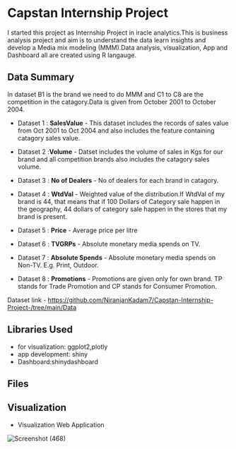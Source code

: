 

# **Capstan Internship Project**
I started this project as Internship Project in iracle analytics.This is business analysis project and aim is to understand the data learn insights and develop a Media mix modeling (MMM).Data analysis, visualization, App and Dashboard all are created using R langauge.




## Data Summary
In dataset B1 is the brand we need to do MMM and C1 to C8 are the competition in the catagory.Data is given from October 2001 to October 2004.

- Dataset 1 : **SalesValue** - This dataset includes the records of sales value from Oct 2001 to Oct 2004 and also includes the feature containing catagory sales value.

- Dataset 2 :**Volume** - Datset includes the volume of sales in Kgs for our brand and all competition brands also includes the catagory sales volume.

- Dataset 3 : **No of Dealers** - No of dealers for each brand in catagory.
- Dataset 4 : **WtdVal** - Weighted value of the distribution.If WtdVal of my brand is 44, that means that if 100 Dollars of Category sale happen in the geography, 44 dollars of category sale happen in the stores that my brand is present.
- Dataset 5 : **Price** - Average price per litre
- Dataset 6 : **TVGRPs** - Absolute monetary media spends on TV.
- Dataset 7 : **Absolute Spends** - Absolute monetary media spends on Non-TV. E.g. Print, Outdoor.
- Dataset 8 : **Promotions** - Promotions are given only for own brand.  TP stands for Trade Promotion and CP stands for Consumer Promotion.


Dataset link - https://github.com/NiranjanKadam7/Capstan-Internship-Project-/tree/main/Data


## Libraries Used
 - for visualization: ggplot2,plotly
 - app development: shiny 
 - Dashboard:shinydashboard

## Files

## Visualization
 - Visualization Web Application

  ![Screenshot (468)](https://github.com/NiranjanKadam7/pancard-tempering-detection/assets/107809278/7150f647-a9cf-4bb2-9b77-a5648a1f011e)



